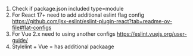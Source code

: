 1. Check if package.json included type=module
2. For React 17+ need to add additional eslint flag config
   https://github.com/jsx-eslint/eslint-plugin-react?tab=readme-ov-file#flat-configs
3. For Vue 2.x need to using another configs https://eslint.vuejs.org/user-guide/
4. Stylelint + Vue = has additional packaage
